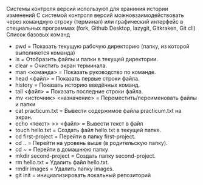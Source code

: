 Системы контроля версий используют для храниния истории изменений
С системой контроля версий можновзаимодействовать через командную строку (терминал) или графический интерфейс в специальных программах (fork, Github Desktop, lazygit, Gitkraken, Git cli)
Список базовых команд
- pwd = Показать текущую рабочую директорию (папку, из которой выполняется команда)
- ls = Отобразить файлы и папки в текущей директории.
- clear = Очистить экран терминала.
- man <команда> = Показать руководство по команде.
- head <файл> = Показать первые строки файла.
- history = Показать историю введённых команд.
- tail <файл> = Показать последние строки файла.
- mv <источник> <назначение> = Переместить/переименовать файлы и папки
- cat practicum.txt = Вывести содержимое файла practicum.txt на экран.
- echo <текст> >> <файл> = Вывести текст в файл
- touch hello.txt = Создать файл hello.txt в текущей папке.
- cd first-project = Перейти в папку first-project.
- cd .. = Перейти на уровень выше (в родительскую папку).
- cd ~ = Перейти в домашнюю папку
- mkdir second-project = Создать папку second-project.
- rm hello.txt = Удалить файл hello.txt.
- rmdir images = Удалить папку images.
- git init = инициализировать локальный репозиторий
